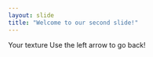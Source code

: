 ```yaml
---
layout: slide
title: "Welcome to our second slide!"
---
```

Your texture
Use the left arrow to go back!
